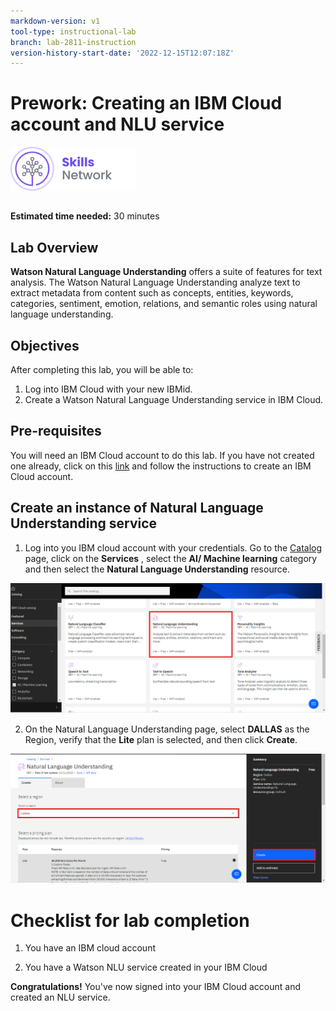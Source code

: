 ```yaml
---
markdown-version: v1
tool-type: instructional-lab
branch: lab-2811-instruction
version-history-start-date: '2022-12-15T12:07:18Z'
---
```

# Prework: Creating an IBM Cloud account and NLU service

<img src="/images/IDSN-logo.png" width="200" alt="cognitiveclass.ai logo"  />

##

**Estimated time needed:** 30 minutes

## Lab Overview

**Watson Natural Language Understanding** offers a suite of features for text analysis. The Watson Natural Language Understanding analyze text to extract metadata from content such as concepts, entities, keywords, categories, sentiment, emotion, relations, and semantic roles using natural language understanding.

## Objectives

After completing this lab, you will be able to:

1. Log into IBM Cloud with your new IBMid.
2. Create a Watson Natural Language Understanding service in IBM Cloud.
 
## Pre-requisites
You will need an IBM Cloud account to do this lab. If you have not created one already, click on this [link](https://cf-courses-data.s3.us.cloud-object-storage.appdomain.cloud/IBM-CC0100EN-SkillsNetwork/labs/IBMCloud_accountCreation/CreateIBMCloudAccount.md.html) and follow the instructions to create an IBM Cloud account.

## Create an instance of Natural Language Understanding service

1. Log into you IBM cloud account with your credentials. Go to the [Catalog](https://cloud.ibm.com/catalog) page, click on the **Services** , select the **AI/ Machine learning** category and then select the **Natural Language Understanding** resource.

![](./images/9.png)
 
2. On the Natural Language Understanding page, select **DALLAS** as the Region, verify that the **Lite** plan is selected, and then click **Create**.

![](./images/10.png)

# Checklist for lab completion

1. You have an IBM cloud account

2. You have a Watson NLU service created in your IBM Cloud

**Congratulations!** You've now signed into your IBM Cloud account and created an NLU service.
